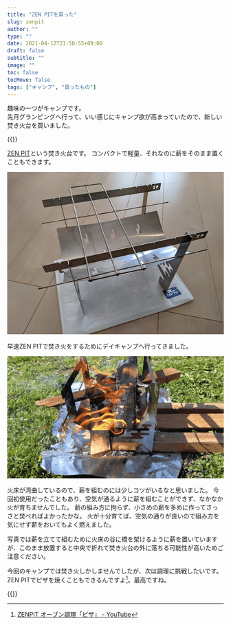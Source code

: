 ```yaml
---
title: "ZEN PITを買った"
slug: zenpit
author: ""
type: ""
date: 2021-04-12T21:50:55+09:00
draft: false
subtitle: ""
image: ""
toc: false
tocMove: false
tags: ["キャンプ", "買ったもの"]
---
```



趣味の一つがキャンプです。  
先月グランピングへ行って、いい感じにキャンプ欲が高まっていたので、新しい焚き火台を買いました。

{{<tweet user="bridgement" id="1373127046826618886">}}

[ZEN PIT](https://zenpit.fun/)という焚き火台です。
コンパクトで軽量、それなのに薪をそのまま置くこともできます。

![ZEN PIT](./zenpit.jpg)

早速ZEN PITで焚き火をするためにデイキャンプへ行ってきました。

![ZEN PIT MOVIE](./zenpit.gif)

火床が湾曲しているので、薪を組むのには少しコツがいるなと思いました。
今回初使用だったこともあり、空気が通るように薪を組むことができず、なかなか火が育ちませんでした。
薪の組み方に拘らず、小さめの薪を多めに作ってさっさと焚べればよかったかな。
火が十分育てば、空気の通りが良いので組み方を気にせず薪をおいてもよく燃えました。

写真では薪を立てて組むために火床の谷に橋を架けるように薪を置いていますが、このまま放置すると中央で折れて焚き火台の外に落ちる可能性が高いためご注意ください。

今回のキャンプでは焚き火しかしませんでしたが、次は調理に挑戦したいです。
ZEN PITでピザを焼くこともできるんですよ[^1]。最高ですね。

[^1]: [ZENPIT オーブン調理「ピザ」 - YouTube](https://www.youtube.com/watch?v=KSu9aREerCI)

{{<tweet user="bridgement" id="1380888945165094918">}}

